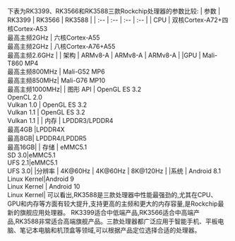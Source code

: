 下表为RK3399、RK3566和RK3588三款Rockchip处理器的参数比较:
| 参数     | RK3399         | RK3566              | RK3588        |
| :--      | :--            | :--                  | :--           | 
| CPU      | 双核Cortex-A72+四核Cortex-A53<br>最高主频2GHz | 六核Cortex-A55 <br>最高主频2GHz   | 八核Cortex-A76+A55 <br> 最高主频2.6GHz |
| 架构     | ARMv8-A        | ARMv8-A             | ARMv8-A      | 
|GPU       | Mali-T860 MP4 <br>最高主频800MHz   | Mali-G52 MP6 <br>最高主频850MHz| Mali-G76 MP10 <br>最高主频1000MHz|
| 图形 API | OpenGL ES 3.2 <br> OpenCL 2.0 <br> Vulkan 1.0 | OpenGL ES 3.2 <br> Vulkan 1.1   | OpenGL ES 3.2 <br> Vulkan 1.1   |
| 内存     | LPDDR3/LPDDR4 <br> 最高4GB |LPDDR4X <br> 最高8GB| LPDDR4/LPDDR5 <br> 最高16GB|
| 存储     | eMMC5.1 <br> SD 3.0|eMMC5.1 <br> UFS 2.1|eMMC5.1 <br> UFS 3.0|
|分辨率    | 4K@60Hz          | 4K@60Hz              | 8K@120Hz         |
|系统      | Android 8.1 <br>Linux Kernel|Android 9 <br> Linux Kernel | Android 10 <br> Linux Kernel|
可以看出,RK3588是三款处理器中性能最强劲的,尤其在CPU、GPU和内存等方面有较大提升,支持更高的主频和更大的内存容量,是Rockchip最新的旗舰应用处理器。
RK3399适合中低端产品,RK3566适合中高端产品,RK3588非常适合高端旗舰产品。三款处理器都广泛应用于智能手机、平板电脑、笔记本电脑和机顶盒等领域,可以根据产品定位选择合适的处理器。